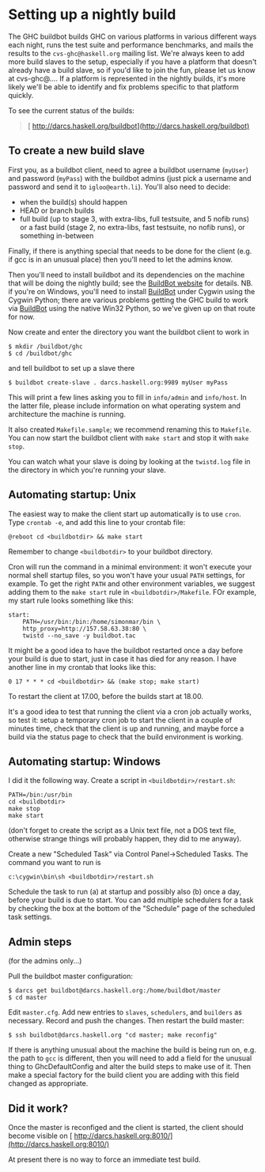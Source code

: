 # Setting up a nightly build



The GHC buildbot builds GHC on various platforms in various different ways each night, runs the test suite and performance benchmarks, and mails the results to the `cvs-ghc@haskell.org` mailing list.  We're always keen to add more build slaves to the setup, especially if you have a platform that doesn't already have a build slave, so if you'd like to join the fun, please let us know at cvs-ghc@….  If a platform is represented in the nightly builds, it's more likely we'll be able to identify and fix problems specific to that platform quickly.
        
To see the current status of the builds:


>
>
> [ http://darcs.haskell.org/buildbot](http://darcs.haskell.org/buildbot)
>
>

## To create a new build slave



First you, as a buildbot client, need to agree a buildbot username (`myUser`) and password (`myPass`) with the buildbot admins (just pick a username and password and send it to `igloo@earth.li`).  You'll also need to decide:


- when the build(s) should happen
- HEAD or branch builds
- full build (up to stage 3, with extra-libs, full testsuite, and 5 nofib runs) or a fast build (stage 2, no extra-libs, fast testsuite, no nofib runs), or something in-between


Finally, if there is anything special that needs to be done for the client (e.g. if gcc is in an unusual place) then you'll need to let the admins know.



Then you'll need to install buildbot and its dependencies on the machine that will be doing the nightly         build; see the [
BuildBot website](http://buildbot.sourceforge.net/) for details.  NB. if you're on Windows, you'll need to install [BuildBot](build-bot) under Cygwin using the Cygwin Python; there are various problems getting the GHC build to work via [BuildBot](build-bot) using the native Win32 Python, so we've given up on that route for now.



Now create and enter the directory you want the buildbot client to work in


```wiki
$ mkdir /buildbot/ghc
$ cd /buildbot/ghc
```


and tell buildbot to set up a slave there


```wiki
$ buildbot create-slave . darcs.haskell.org:9989 myUser myPass
```


This will print a few lines asking you to fill in `info/admin` and `info/host`. In the latter file, please include information on what operating system and architecture the machine is running.



It also created `Makefile.sample`; we recommend renaming this to `Makefile`. You can now start the buildbot client with `make start` and stop it with `make stop`.



You can watch what your slave is doing by looking at the `twistd.log` file in the directory in which you're running your slave.


## Automating startup: Unix



The easiest way to make the client start up automatically is to use `cron`.  Type `crontab -e`, and add this line to your crontab file:


```wiki
@reboot cd <buildbotdir> && make start
```


Remember to change `<buildbotdir>` to your buildbot directory.



Cron will run the command in a minimal environment: it won't execute your normal shell startup files, so you won't have your usual `PATH` settings, for example.  To get the right `PATH` and other environment variables, we suggest adding them to the `make start` rule in `<buildbotdir>/Makefile`.  FOr example, my start rule looks something like this:


```wiki
start:
	PATH=/usr/bin:/bin:/home/simonmar/bin \
	http_proxy=http://157.58.63.38:80 \
	twistd --no_save -y buildbot.tac
```


It might be a good idea to have the buildbot restarted once a day before your build is due to start, just in case it has died for any reason.  I have another line in my crontab that looks like this:


```wiki
0 17 * * * cd <buildbotdir> && (make stop; make start)
```


To restart the client at 17.00, before the builds start at 18.00.



It's a good idea to test that running the client via a cron job actually works, so test it: setup a temporary cron job to start the client in a couple of minutes time, check that the client is up and running, and maybe force a build via the status page to check that the build environment is working.


## Automating startup: Windows



I did it the following way.  Create a script in `<buildbotdir>/restart.sh`:


```wiki
PATH=/bin:/usr/bin
cd <buildbotdir>
make stop
make start
```


(don't forget to create the script as a Unix text file, not a DOS text file, otherwise strange things will probably happen, they did to me anyway).



Create a new "Scheduled Task" via Control Panel-\>Scheduled Tasks.  The command you want to run is


```wiki
c:\cygwin\bin\sh <buildbotdir>/restart.sh
```


Schedule the task to run (a) at startup and possibly also (b) once a day, before your build is due to start.  You can add multiple schedulers for a task by checking the box at the bottom of the "Schedule" page of the scheduled task settings.


## Admin steps



(for the admins only...)



Pull the buildbot master configuration:


```wiki
$ darcs get buildbot@darcs.haskell.org:/home/buildbot/master
$ cd master
```


Edit `master.cfg`.  Add new entries to `slaves`, `schedulers`, and `builders` as necessary.  Record and push the changes.  Then restart the build master:


```wiki
$ ssh buildbot@darcs.haskell.org "cd master; make reconfig"
```


If there is anything unusual about the machine the build is being run on, e.g. the path to `gcc` is different, then you will need to add a field for the unusual thing to GhcDefaultConfig and alter the build steps to make use of it. Then make a special factory for the build client you are adding with this field changed as appropriate.


## Did it work?



Once the master is reconfiged and the client is started, the client should become visible on
[ http://darcs.haskell.org:8010/](http://darcs.haskell.org:8010/)



At present there is no way to force an immediate test build.


